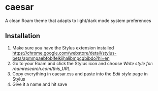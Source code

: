 # caesar
A clean Roam theme that adapts to light/dark mode system preferences

## Installation

1. Make sure you have the Stylus extension installed https://chrome.google.com/webstore/detail/stylus-beta/apmmpaebfobifelkijhaljbmpcgbjbdo?hl=en
2. Go to your Roam and click the Stylus icon and choose *Write style for: roamresearch.com/this_URL*
3. Copy everything in caesar.css and paste into the *Edit style* page in Stylus
4. Give it a name and hit save
